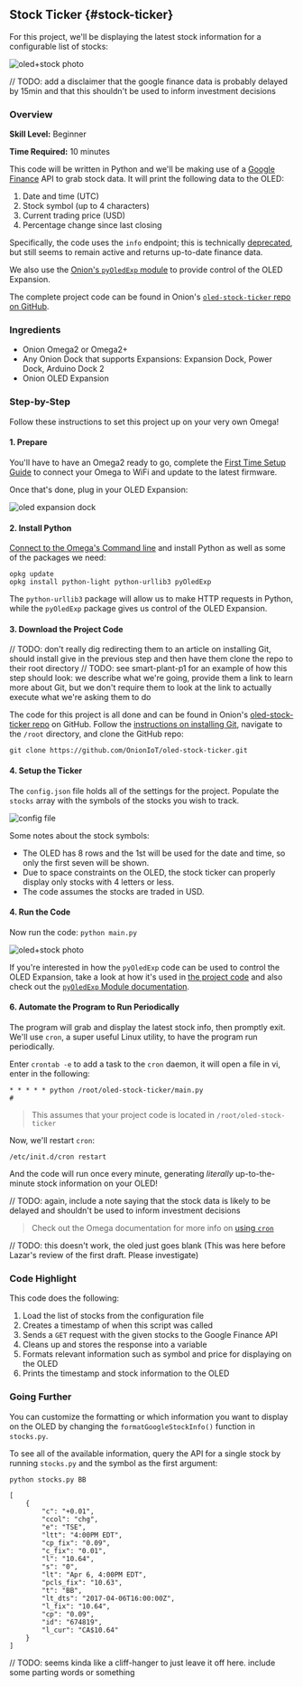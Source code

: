 ## Stock Ticker {#stock-ticker}

For this project, we'll be displaying the latest stock information for a configurable list of stocks:

![oled+stock photo](./img/stock-ticker-photo-0.jpg)

// TODO: add a disclaimer that the google finance data is probably delayed by 15min and that this shouldn't be used to inform investment decisions

### Overview

**Skill Level:** Beginner

**Time Required:** 10 minutes

This code will be written in Python and we'll be making use of a [Google Finance](https://www.google.com/finance) API to grab stock data. It will print the following data to the OLED:

1. Date and time (UTC)
1. Stock symbol (up to 4 characters)
1. Current trading price (USD)
1. Percentage change since last closing

Specifically, the code uses the `info` endpoint; this is technically [deprecated](https://groups.google.com/forum/#!topic/google-finance-apis/q-DbjbzQDGQ), but still seems to remain active and returns up-to-date finance data.

We also use the [Onion's `pyOledExp` module](https://docs.onion.io/omega2-docs/oled-expansion-python-module.html) to provide control of the OLED Expansion.

The complete project code can be found in Onion's [`oled-stock-ticker` repo on GitHub](https://github.com/OnionIoT/oled-stock-ticker).

### Ingredients

* Onion Omega2 or Omega2+
* Any Onion Dock that supports Expansions: Expansion Dock, Power Dock, Arduino Dock 2
* Onion OLED Expansion

### Step-by-Step

Follow these instructions to set this project up on your very own Omega!



#### 1. Prepare

You'll have to have an Omega2 ready to go, complete the [First Time Setup Guide](https://docs.onion.io/omega2-docs/first-time-setup.html) to connect your Omega to WiFi and update to the latest firmware.

Once that's done, plug in your OLED Expansion:

![oled expansion dock](https://raw.githubusercontent.com/OnionIoT/Onion-Docs/master/Omega2/Documentation/Hardware-Overview/img/oled-top-expansion-dock.JPG)

#### 2. Install Python

[Connect to the Omega's Command line](https://docs.onion.io/omega2-docs/connecting-to-the-omega-terminal.html) and install Python as well as some of the packages we need:

```
opkg update
opkg install python-light python-urllib3 pyOledExp
```

The `python-urllib3` package will allow us to make HTTP requests in Python, while the `pyOledExp` package gives us control of the OLED Expansion.

#### 3. Download the Project Code

// TODO: don't really dig redirecting them to an article on installing Git, should install give in the previous step and then have them clone the repo to their root directory
// TODO: see smart-plant-p1 for an example of how this step should look: we describe what we're going, provide them a link to learn more about Git, but we don't require them to look at the link to actually execute what we're asking them to do

The code for this project is all done and can be found in Onion's [oled-stock-ticker repo](https://github.com/OnionIoT/oled-stock-ticker) on GitHub. Follow the [instructions on installing Git](https://docs.onion.io/omega2-docs/installing-and-using-git.html), navigate to the `/root` directory, and clone the GitHub repo:

```
git clone https://github.com/OnionIoT/oled-stock-ticker.git
```

#### 4. Setup the Ticker

The `config.json` file holds all of the settings for the project. Populate the `stocks` array with the symbols of the stocks you wish to track.

![config file](./img/stock-ticker-terminal-0.png)

Some notes about the stock symbols:

* The OLED has 8 rows and the 1st will be used for the date and time, so only the first seven will be shown.
* Due to space constraints on the OLED, the stock ticker can properly display only stocks with 4 letters or less.
* The code assumes the stocks are traded in USD.



#### 4. Run the Code

Now run the code: `python main.py`

![oled+stock photo](./img/stock-ticker-photo-0.jpg)

If you're interested in how the `pyOledExp` code can be used to control the OLED Expansion, take a look at how it's used in [the project code](https://github.com/OnionIoT/oled-stock-ticker/blob/master/oledDriver.py) and also check out the [`pyOledExp` Module documentation](https://docs.onion.io/omega2-docs/oled-expansion-python-module.html).

#### 6. Automate the Program to Run Periodically

The program will grab and display the latest stock info, then promptly exit. We'll use `cron`, a super useful Linux utility, to have the program run periodically.

Enter `crontab -e` to add a task to the `cron` daemon, it will open a file in vi, enter in the following:

```
* * * * * python /root/oled-stock-ticker/main.py
#
```

> This assumes that your project code is located in `/root/oled-stock-ticker`

Now, we'll restart `cron`:

```
/etc/init.d/cron restart
```

And the code will run once every minute, generating *literally* up-to-the-minute stock information on your OLED!

// TODO: again, include a note saying that the stock data is likely to be delayed and shouldn't be used to inform investment decisions

> Check out the Omega documentation for more info on [using `cron`](https://docs.onion.io/omega2-docs/running-a-command-on-a-schedule.html)

// TODO: this doesn't work, the oled just goes blank (This was here before Lazar's review of the first draft. Please investigate)

### Code Highlight

This code does the following:

1. Load the list of stocks from the configuration file
1. Creates a timestamp of when this script was called
1. Sends a `GET` request with the given stocks to the Google Finance API
1. Cleans up and stores the response into a variable
1. Formats relevant information such as symbol and price for displaying on the OLED
1. Prints the timestamp and stock information to the OLED

### Going Further

You can customize the formatting or which information you want to display on the OLED by changing the `formatGoogleStockInfo()` function in `stocks.py`.

To see all of the available information, query the API for a single stock by running `stocks.py` and the symbol as the first argument:

```
python stocks.py BB

[
    {
        "c": "+0.01",
        "ccol": "chg",
        "e": "TSE",
        "ltt": "4:00PM EDT",
        "cp_fix": "0.09",
        "c_fix": "0.01",
        "l": "10.64",
        "s": "0",
        "lt": "Apr 6, 4:00PM EDT",
        "pcls_fix": "10.63",
        "t": "BB",
        "lt_dts": "2017-04-06T16:00:00Z",
        "l_fix": "10.64",
        "cp": "0.09",
        "id": "674819",
        "l_cur": "CA$10.64"
    }
]
```

// TODO: seems kinda like a cliff-hanger to just leave it off here. include some parting words or something
